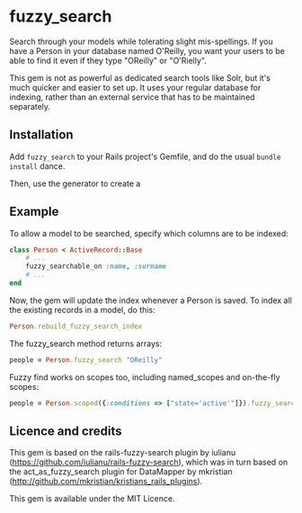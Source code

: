 # fuzzy_search

Search through your models while tolerating slight mis-spellings. If you have a Person in your database named O'Reilly, you want your users to be able to find it even if they type "OReilly" or "O'Rielly".

This gem is not as powerful as dedicated search tools like Solr, but it's much quicker and easier to set up. It uses your regular database for indexing, rather than an external service that has to be maintained separately.

## Installation

Add `fuzzy_search` to your Rails project's Gemfile, and do the usual `bundle install` dance.

Then, use the generator to create a 

## Example

To allow a model to be searched, specify which columns are to be indexed:
```ruby
class Person < ActiveRecord::Base
    # ...
    fuzzy_searchable_on :name, :surname
    # ...
end
```
Now, the gem will update the index whenever a Person is saved. To index all the existing records in a model, do this:
```ruby
Person.rebuild_fuzzy_search_index
```

The fuzzy_search method returns arrays:
```ruby
people = Person.fuzzy_search "OReilly"
```

Fuzzy find works on scopes too, including named_scopes and on-the-fly scopes:
```ruby
people = Person.scoped({:conditions => ["state='active'"]}).fuzzy_search("OReilly")
```

## Licence and credits

This gem is based on the rails-fuzzy-search plugin by iulianu
(https://github.com/iulianu/rails-fuzzy-search), which was in
turn based on the act_as_fuzzy_search plugin for DataMapper
by mkristian (http://github.com/mkristian/kristians_rails_plugins).

This gem is available under the MIT Licence.
